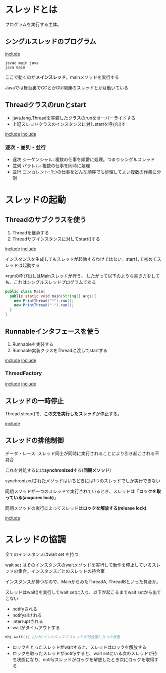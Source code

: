  # スレッドとは

プログラムを実行する主体。

## シングルスレッドのプログラム

[include](../patterns/dp2src_2006-04-04/src/Introduction1/SingleThread/Main.java)

```
javac main java
java main
```

ここで動くのが**メインスレッド**。mainメソッドを実行する

Javaでは舞台裏でGCとかGUI関連のスレッドとかは動いている

## Threadクラスのrunとstart

- java.lang.Threadを実装したクラスのrunをオーバーライドする
- 上記スレッドクラスのインスタンスに対しstartを呼び出す


[include](../patterns/dp2src_2006-04-04/src/Introduction1/TwoThreads/MyThread.java)
[include](../patterns/dp2src_2006-04-04/src/Introduction1/TwoThreads/Main.java)



### 逐次・並列・並行

- 逐次 シーケンシャル: 複数の仕事を順番に処理。つまりシングルスレッド
- 並列 パラレル: 複数の仕事を同時に処理
- 並行 コンカレント: 1つの仕事をどんな順序でも処理してよい複数の作業に分割



# スレッドの起動

## Threadのサブクラスを使う

1. Threadを継承する
2. Threadサブインスタンスに対してstart()する

[include](../patterns/dp2src_2006-04-04/src/Introduction1/PrintThread/PrintThread.java)
[include](../patterns/dp2src_2006-04-04/src/Introduction1/PrintThread/Main.java)

インスタンスを生成してもスレッドが起動するわけではない。startして初めてスレッドは起動する

※runの呼び出しはMainスレッドが行う。
したがって以下のような書き方をしても、これはシングルスレッドプログラムである

```java
public class Main{
  public static void main(String[] args){
    new PrintThread("*").run();
    new PrintThread("-").run();
  }
}
```

## Runnableインタフェースを使う

1. Runnableを実装する
2. Runnable実装クラスをThreadに渡してstartする

[include](../patterns/dp2src_2006-04-04/src/Introduction1/Printer/Printer.java)
[include](../patterns/dp2src_2006-04-04/src/Introduction1/Printer/Main.java)


### ThreadFactory
[include](../patterns/dp2src_2006-04-04/src/Introduction1/jucThreadFactory/Printer.java)
[include](../patterns/dp2src_2006-04-04/src/Introduction1/jucThreadFactory/Main.java)


## スレッドの一時停止

Thread.sleep()で、**この文を実行したスレッド**が停止する。


[include](../patterns/dp2src_2006-04-04/src/Introduction1/Sleep/Main.java)


## スレッドの排他制御

データ・レース: スレッド同士が同時に実行されることにより引き起こされる不具合

これを対処するには**synchronized**する(**同期メソッド**)

synchronizedされたメソッドはいちどきには1つのスレッドでしか実行できない

同期メソッドが一つのスレッドで実行されているとき、スレッドは「**ロックを取っている(acquires lock)**」

同期メソッドの実行によってスレッドは**ロックを解放する(release lock)**


[include](../patterns/dp2src_2006-04-04/src/Introduction1/Sync/Bank.java)


# スレッドの協調

全てのインスタンスはwait set を持つ

wait set はそのインスタンスのwaitメソッドを実行して動作を停止しているスレッドの集合。インスタンスごとのスレッドの待合室

インスタンスが持つなので、MainからみたThreadA, ThreadBといった具合か。

スレッドはwait()を実行してwait setに入り、以下が起こるまでwait setから出てこない

- notifyされる
- notifyallされる
- interruptされる
- waitがタイムアウトする



```java
obj.wait(); //objインスタンスでスレッドが待合室に入った状態
```


- ロックをとったスレッドがwaitすると、スレッドはロックを解放する
- ロックを取ったスレッドがnotifyすると、wait setにいる次のスレッドが待ち状態になり、notifyスレッドがロックを解放したとき次にロックを取得する
